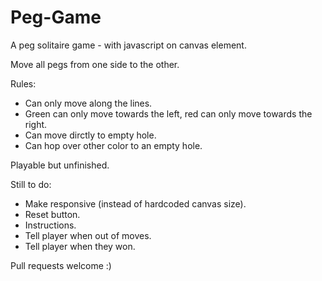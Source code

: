 # Peg-Game

A peg solitaire game - with javascript on canvas element.

Move all pegs from one side to the other.

Rules:

- Can only move along the lines.
- Green can only move towards the left, red can only move towards the right.
- Can move dirctly to empty hole.
- Can hop over other color to an empty hole.

Playable but unfinished.

Still to do:

- Make responsive (instead of hardcoded canvas size).
- Reset button.
- Instructions.
- Tell player when out of moves.
- Tell player when they won.

Pull requests welcome :)
